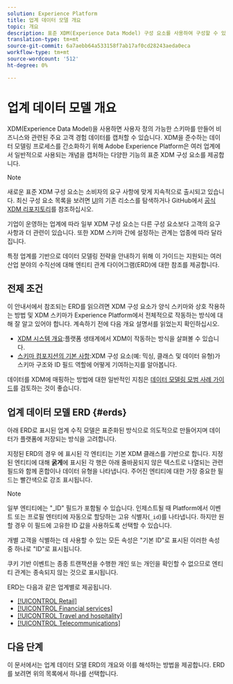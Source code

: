 ```yaml
---
solution: Experience Platform
title: 업계 데이터 모델 개요
topic: 개요
description: 표준 XDM(Experience Data Model) 구성 요소를 사용하여 구성할 수 있는 다양한 산업 분야의 표준화된 데이터 모델에 대해 알아보십시오.
translation-type: tm+mt
source-git-commit: 6a7aebb64a533158f7ab17af0cd28243aeda0eca
workflow-type: tm+mt
source-wordcount: '512'
ht-degree: 0%

---
```



# 업계 데이터 모델 개요

XDM(Experience Data Model)을 사용하면 사용자 정의 가능한 스키마를 만들어 비즈니스와 관련된 주요 고객 경험 데이터를 캡처할 수 있습니다. XDM을 준수하는 데이터 모델링 프로세스를 간소화하기 위해 Adobe Experience Platform은 여러 업계에서 일반적으로 사용되는 개념을 캡처하는 다양한 기능의 표준 XDM 구성 요소를 제공합니다.

>[!NOTE]
>
>새로운 표준 XDM 구성 요소는 소비자의 요구 사항에 맞게 지속적으로 출시되고 있습니다. 최신 구성 요소 목록을 보려면 [UI](../../ui/explore.md)의 기존 리소스를 탐색하거나 GitHub에서 [공식 XDM 리포지토리](https://github.com/adobe/xdm/tree/master/components)를 참조하십시오.

기업이 운영하는 업계에 따라 일부 XDM 구성 요소는 다른 구성 요소보다 고객의 요구 사항과 더 관련이 있습니다. 또한 XDM 스키마 간에 설정하는 관계는 업종에 따라 달라집니다.

특정 업계를 기반으로 데이터 모델링 전략을 안내하기 위해 이 가이드는 지원되는 여러 산업 분야의 수직선에 대해 엔티티 관계 다이어그램(ERD)에 대한 참조를 제공합니다.

## 전제 조건

이 안내서에서 참조되는 ERD를 읽으려면 XDM 구성 요소가 양식 스키마와 상호 작용하는 방법 및 XDM 스키마가 Experience Platform에서 전체적으로 작동하는 방식에 대해 잘 알고 있어야 합니다. 계속하기 전에 다음 개요 설명서를 읽었는지 확인하십시오.

* [XDM 시스템 개요](../../home.md):플랫폼 생태계에서 XDM이 작동하는 방식을 살펴볼 수 있습니다.
* [스키마 컴포지션의 기본 사항](../../schema/composition.md):XDM 구성 요소(예: 믹싱, 클래스 및 데이터 유형)가 스키마 구조와 ID 필드 역할에 어떻게 기여하는지를 알아봅니다.

데이터를 XDM에 매핑하는 방법에 대한 일반적인 지침은 [데이터 모델링 모범 사례 가이드](../../schema/best-practices.md)를 검토하는 것이 좋습니다.

## 업계 데이터 모델 ERD {#erds}

아래 ERD로 표시된 업계 수직 모델은 표준화된 방식으로 의도적으로 만들어지며 데이터가 플랫폼에 저장되는 방식을 고려합니다.

지정된 ERD의 경우 에 표시된 각 엔티티는 기본 XDM 클래스를 기반으로 합니다. 지정된 엔티티에 대해 **굵게**&#x200B;에 표시된 각 행은 아래 줄바꿈되지 않은 텍스트로 나열되는 관련 필드와 함께 혼합이나 데이터 유형을 나타냅니다. 주어진 엔티티에 대한 가장 중요한 필드는 빨간색으로 강조 표시됩니다.

>[!NOTE]
>
>일부 엔티티에는 &quot;_ID&quot; 필드가 포함될 수 있습니다. 인제스트될 때 Platform에서 이벤트 또는 프로필 엔터티에 자동으로 할당하는 고유 식별자(`_id`)를 나타냅니다. 하지만 원할 경우 이 필드에 고유한 ID 값을 사용하도록 선택할 수 있습니다.

개별 고객을 식별하는 데 사용할 수 있는 모든 속성은 &quot;기본 ID&quot;로 표시된 이러한 속성 중 하나로 &quot;ID&quot;로 표시됩니다.

쿠키 기반 이벤트는 종종 트랜잭션을 수행한 개인 또는 개인을 확인할 수 없으므로 엔티티 관계는 종속되지 않는 것으로 표시됩니다.

ERD는 다음과 같은 업계별로 제공됩니다.

* [[!UICONTROL Retail]](./retail.md)
* [[!UICONTROL Financial services]](./financial.md)
* [[!UICONTROL Travel and hospitality]](./travel-hospitality.md)
* [[!UICONTROL Telecommunications]](./telecom.md)

## 다음 단계

이 문서에서는 업계 데이터 모델 ERD의 개요와 이를 해석하는 방법을 제공합니다. ERD를 보려면 위의 목록에서 하나를 선택합니다.